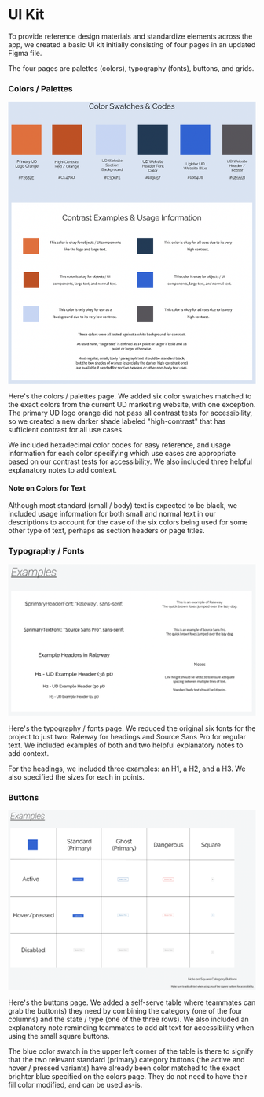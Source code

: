 # UI Kit

To provide reference design materials and standardize elements across the app, we created a basic UI kit initially consisting of four pages in an updated Figma file.

The four pages are palettes (colors), typography (fonts), buttons, and grids.

### Colors / Palettes

<img title="Colors-Palettes" alt="A Figma page with a row of six colors swatches and a white box with usage information for each color below" src="./Colors-Palettes.png">

Here's the colors / palettes page. We added six color swatches matched to the exact colors from the current UD marketing website, with one exception. The primary UD logo orange did not pass all contrast tests for accessibility, so we created a new darker shade labeled "high-contrast" that has sufficient contrast for all use cases.

We included hexadecimal color codes for easy reference, and usage information for each color specifying which use cases are appropriate based on our contrast tests for accessibility. We also included three helpful explanatory notes to add context.

#### Note on Colors for Text

Although most standard (small / body) text is expected to be black, we included usage information for both small and normal text in our descriptions to account for the case of the six colors being used for some other type of text, perhaps as section headers or page titles.

### Typography / Fonts

<img title="Typography-Fonts" alt="A Figma page with various examples of text in two fonts contained within a white box with specified sizes in points and two explanatory notes" src="./Typography-Fonts.png">

Here's the typography / fonts page. We reduced the original six fonts for the project to just two: Raleway for headings and Source Sans Pro for regular text. We included examples of both and two helpful explanatory notes to add context.

For the headings, we included three examples: an H1, a H2, and a H3. We also specified the sizes for each in points.

### Buttons

<img title="Buttons" alt="A Figma page with a large white table of five columns and four rows filled with example buttons, with an explanatory note just below the table's bottom right corner" src="./Buttons.png">

Here's the buttons page. We added a self-serve table where teammates can grab the button(s) they need by combining the category (one of the four columns) and the state / type (one of the three rows). We also included an explanatory note reminding teammates to add alt text for accessibility when using the small square buttons.

The blue color swatch in the upper left corner of the table is there to signify that the two relevant standard (primary) category buttons (the active and hover / pressed variants) have already been color matched to the exact brighter blue specified on the colors page. They do not need to have their fill color modified, and can be used as-is.
